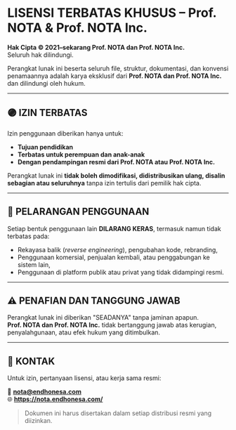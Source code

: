 # LISENSI TERBATAS KHUSUS – Prof. NOTA & Prof. NOTA Inc.

**Hak Cipta © 2021–sekarang Prof. NOTA dan Prof. NOTA Inc.**  
Seluruh hak dilindungi.

Perangkat lunak ini beserta seluruh file, struktur, dokumentasi, dan konvensi penamaannya adalah karya eksklusif dari **Prof. NOTA dan Prof. NOTA Inc.** dan dilindungi oleh hukum.

---

## 🟣 IZIN TERBATAS

Izin penggunaan diberikan hanya untuk:

- **Tujuan pendidikan**
- **Terbatas untuk perempuan dan anak-anak**
- **Dengan pendampingan resmi dari Prof. NOTA atau Prof. NOTA Inc.**

Perangkat lunak ini **tidak boleh dimodifikasi, didistribusikan ulang, disalin sebagian atau seluruhnya** tanpa izin tertulis dari pemilik hak cipta.

---

## 🚫 PELARANGAN PENGGUNAAN

Setiap bentuk penggunaan lain **DILARANG KERAS**, termasuk namun tidak terbatas pada:

- Rekayasa balik (_reverse engineering_), pengubahan kode, rebranding,
- Penggunaan komersial, penjualan kembali, atau penggabungan ke sistem lain,
- Penggunaan di platform publik atau privat yang tidak didampingi resmi.

---

## ⚠️ PENAFIAN DAN TANGGUNG JAWAB

Perangkat lunak ini diberikan "SEADANYA" tanpa jaminan apapun.  
**Prof. NOTA dan Prof. NOTA Inc.** tidak bertanggung jawab atas kerugian, penyalahgunaan, atau efek hukum yang ditimbulkan.

---

## 📮 KONTAK

Untuk izin, pertanyaan lisensi, atau kerja sama resmi:

📧 **nota@endhonesa.com**  
🌐 **https://nota.endhonesa.com/**

> Dokumen ini harus disertakan dalam setiap distribusi resmi yang diizinkan.
